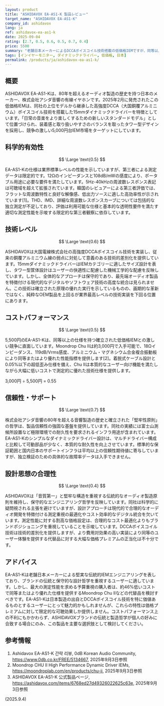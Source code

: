 ```yaml
---
layout: product
title: "ASHIDAVOX EA-AS1-K 製品レビュー"
target_name: "ASHIDAVOX EA-AS1-K"
company_id: ashidavox
lang: ja
ref: ashidavox-ea-as1-k
date: 2025-09-04
rating: [2.7, 0.5, 0.6, 0.5, 0.7, 0.4]
price: 5500
summary: "老舗日本メーカーによるDCCAボイスコイル技術搭載の低価格IEMですが、同等以上の測定性能を持つコストパフォーマンスに優れた代替品との激しい競争に直面しています。"
tags: [インイヤーモニター, ダイナミックドライバー, 低価格, 日本]
permalink: /products/ja/ashidavox-ea-as1-k/
---
```

## 概要

ASHIDAVOX EA-AS1-Kは、80年を超えるオーディオ製造の歴史を持つ日本のメーカー、株式会社アシダ音響の有線イヤホンです。2025年2月に発売されたこの低価格IEMは、同社の上位モデルから継承した高強度DCCA（大国銅覆アルミニウム）ボイスコイル技術を搭載した15mmダイナミックドライバーを特徴としています。「日常の音楽をより楽しくするための新しいスタンダードモデル」として位置づけられ、装着感と取り扱いやすさのバランスを取ったタワー型デザインを採用し、競争の激しい5,000円台IEM市場をターゲットにしています。

## 科学的有効性

$$ \Large \text{0.5} $$

EA-AS1-Kの仕様は業界標準レベルの性能を示していますが、第三者による測定データは限定的です。12Ωのインピーダンスと108dB/mWの感度により、ポータブル用途に必要な要件を満たしています。5Hz-40kHzの周波数レスポンス表記は可聴域を超えて拡張されています。韓国のレビュアーによる第三者評価では、フラットな周波数特性と良好な解像感、低出力ソースに適した高効率性が示されています[1]。THD、IMD、詳細な周波数レスポンスカーブについては包括的な独立測定が不足しており、評価は利用可能な仕様と基本的な透明性要件を満たす適切な測定性能を示唆する限定的な第三者観察に依存しています。

## 技術レベル

$$ \Large \text{0.6} $$

ASHIDAVOXは大国電線株式会社の高強度DCCAボイスコイル技術を実装し、従来の銅覆アルミニウム線の弱点に対処して意義のある技術的差別化を提供しています。15mmダイナミックドライバーはIEMカテゴリーに適したサイズ設計を表し、タワー型筐体設計はユーザーの快適性に配慮した機械工学的な配慮を反映しています。しかし、全体的なアプローチは保守的であり、最先端オーディオ製品を特徴付ける現代的なデジタルやソフトウェア技術の高度な統合は見られません。この技術は確立された原理の優れた実行を示しているものの、画期的な革新ではなく、純粋なOEM製品を上回るが業界最高レベルの技術実装を下回る位置にあります。

## コストパフォーマンス

$$ \Large \text{0.5} $$

5,500円のEA-AS1-Kは、同等以上の仕様を持つ確立された低価格IEMとの激しい競争に直面しています。Moondrop Chu IIは約3,000円で入手可能で、18Ωインピーダンス、119dB/Vrms感度、アルミニウム・マグネシウム合金複合振動板により同等またはより優れた性能指標を提供します[2]。着脱式ケーブル設計と0.05%以下の超低歪み仕様を備え、Chu IIは本質的なユーザー向け機能を満たしながら大幅に低いコストで測定的に優れた技術仕様を提供します。

3,000円 ÷ 5,500円 = 0.55

## 信頼性・サポート

$$ \Large \text{0.7} $$

株式会社アシダ音響の80年を超える音響製造の歴史と確立された「堅牢性原則」の哲学は、製品信頼性の強固な基盤を提供しています。同社の実績には富士山測候所設置など極限環境での耐久性を要求されるインフラ用途が含まれています。EA-AS1-Kのシンプルなダイナミックドライバー設計は、マルチドライバー構成と比較して可動部品が少なく、本質的な耐久性を向上させています。標準的な保証範囲と国内日本のサポートインフラは平均以上の信頼性期待値に寄与していますが、独立検証のための具体的な故障率データは入手できません。

## 設計思想の合理性

$$ \Large \text{0.4} $$

ASHIDAVOXは「音質第一」と堅牢な構造を重視する伝統的なオーディオ製造原則を維持し、保守的なエンジニアリング哲学を反映しています。同社は科学的に疑問視される主張を避けていますが、設計アプローチは現代的で合理的なオーディオ開発を特徴付ける測定重視の最適化やコスト効率的なデジタル統合を欠いています。測定性能に対する割高な価格設定は、合理的なコスト最適化よりもブランドポジショニングを重視していることを示唆しています。DCCAボイスコイル技術は技術的差別化を提供しますが、より費用対効果の高い実装により同等のユーザー体験を提供する代替品に対する大幅な価格プレミアムの正当化は不十分です。

## アドバイス

EA-AS1-Kは老舗日本メーカーによる堅実な伝統的IEMエンジニアリングを表しており、ブランドの伝統と保守的な設計哲学を重視するユーザーに適しています。しかし、最大の測定性能を求める予算重視の購入者は、約46%低いコストで同等またはより優れた仕様を提供するMoondrop Chu IIなどの代替品を検討すべきです。EA-AS1-Kは日本製造の出自とDCCAボイスコイル技術を特に価値あるものとするユーザーにとって魅力的かもしれませんが、これらの特性は価格プレミアムに対して限定的な可聴効果しか提供しません。コストパフォーマンス上の不利にもかかわらず、ASHIDAVOXブランドの伝統と製造哲学が個人の好みに合致する場合にのみ、この製品を主要な選択肢として検討してください。

## 参考情報

1. Ashidavox EA-AS1-K 간략 리뷰, 0dB Korean Audio Community, https://www.0db.co.kr/FREE/5134667, 2025年9月3日参照
2. Moondrop CHU II High Performance Dynamic Driver IEMs, https://moondroplab.com/en/products/chu-ii, 2025年9月3日参照
3. ASHIDAVOX EA-AS1-K 公式製品ページ, https://ashidavox.com/items/6768ed27d49326022625c63e, 2025年9月3日参照

(2025.9.4)